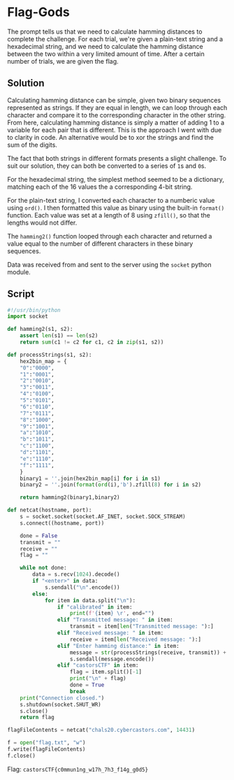 # Flag-Gods

The prompt tells us that we need to calculate hamming distances to complete the challenge.
For each trial, we're given a plain-text string and a hexadecimal string, and we need to calculate the hamming distance between the two within a very limited amount of time.
After a certain number of trials, we are given the flag.

## Solution

Calculating hamming distance can be simple, given two binary sequences represented as strings.
If they are equal in length, we can loop through each character and compare it to the corresponding character in the other string.
From here, calculating hamming distance is simply a matter of adding 1 to a variable for each pair that is different.
This is the approach I went with due to clarity in code.
An alternative would be to xor the strings and find the sum of the digits.

The fact that both strings in different formats presents a slight challenge.
To suit our solution, they can both be converted to a series of ```1```s and ```0```s.

For the hexadecimal string, the simplest method seemed to be a dictionary, matching each of the 16 values the a corresponding 4-bit string.

For the plain-text string, I converted each character to a numberic value using ```ord()```.
I then formatted this value as binary using the built-in ```format()``` function.
Each value was set at a length of 8 using ```zfill()```, so that the lengths would not differ.

The ```hamming2()``` function looped through each character and returned a value equal to the number of different characters in these binary sequences.

Data was received from and sent to the server using the ```socket``` python module.

## Script

```py
#!/usr/bin/python
import socket

def hamming2(s1, s2):
    assert len(s1) == len(s2)
    return sum(c1 != c2 for c1, c2 in zip(s1, s2))

def processStrings(s1, s2):
    hex2bin_map = {
    "0":"0000",
    "1":"0001",
    "2":"0010",
    "3":"0011",
    "4":"0100",
    "5":"0101",
    "6":"0110",
    "7":"0111",
    "8":"1000",
    "9":"1001",
    "a":"1010",
    "b":"1011",
    "c":"1100",
    "d":"1101",
    "e":"1110",
    "f":"1111",
    }
    binary1 = ''.join(hex2bin_map[i] for i in s1)
    binary2 = ''.join(format(ord(i),'b').zfill(8) for i in s2)

    return hamming2(binary1,binary2)

def netcat(hostname, port):
    s = socket.socket(socket.AF_INET, socket.SOCK_STREAM)
    s.connect((hostname, port))

    done = False
    transmit = ""
    receive = ""
    flag = ""

    while not done:
        data = s.recv(1024).decode()
        if "<enter>" in data:
            s.sendall("\n".encode())
        else:
            for item in data.split("\n"):
                if "calibrated" in item:
                    print(f'{item} \r', end="")
                elif "Transmitted message: " in item:
                    transmit = item[len("Transmitted message: "):]
                elif "Received message: " in item:
                    receive = item[len("Received message: "):]
                elif "Enter hamming distance:" in item:
                    message = str(processStrings(receive, transmit)) + "\n"
                    s.sendall(message.encode())
                elif "castorsCTF" in item:
                    flag = item.split()[-1]
                    print("\n" + flag)
                    done = True
                    break
    print("Connection closed.")
    s.shutdown(socket.SHUT_WR)
    s.close()
    return flag

flagFileContents = netcat("chals20.cybercastors.com", 14431)

f = open("flag.txt", "w")
f.write(flagFileContents)
f.close()
```

Flag: ```castorsCTF{c0mmun1ng_w17h_7h3_f14g_g0d5}```

